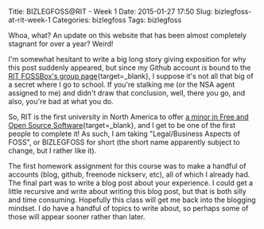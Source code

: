 Title: BIZLEGFOSS@RIT - Week 1
Date: 2015-01-27 17:50
Slug: bizlegfoss-at-rit-week-1
Categories: bizlegfoss
Tags: bizlegfoss

Whoa, what? An update on this website that has been almost completely stagnant for over a year? Weird!

I'm somewhat hesitant to write a big long story giving exposition for why this post suddenly appeared, but since my Github account *is* bound to the [RIT FOSSBox's group page](https://github.com/FOSSRIT){target=_blank}, I suppose it's not all that big of a secret where I go to school. If you're stalking me (or the NSA agent assigned to me) and didn't draw that conclusion, well, there you go, and also, you're bad at what you do.

So, RIT is the first university in North America to offer [a minor in Free and Open Source Software](http://magic.rit.edu/foss/){target=_blank}, and I get to be one of the first people to complete it! As such, I am taking "Legal/Business Aspects of FOSS", or BIZLEGFOSS for short (the short name apparently subject to change, but I rather like it).

The first homework assignment for this course was to make a handful of accounts (blog, github, freenode nickserv, etc), all of which I already had. The final part was to write a blog post about your experience. I could get a little recursive and write about writing this blog post, but that is both silly and time consuming. Hopefully this class will get me back into the blogging mindset. I do have a handful of topics to write about, so perhaps some of those will appear sooner rather than later.
